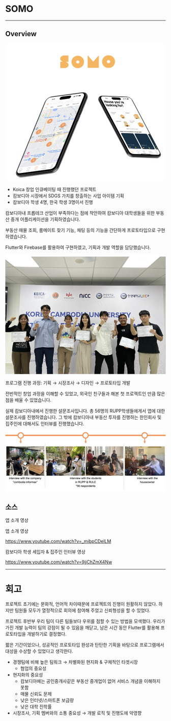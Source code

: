 # SOMO

---

## Overview
![alt text](Untitled.png)


- Koica 창업 인큐베이팅 때 진행했던 프로젝트
- 캄보디아 시장에서 SDGS 가치를 창출하는 사업 아이템 기획
- 캄보디아 학생 4명, 한국 학생 3명이서 진행

캄보디아내 프롭테크 산업이 부족하다는 점에 착안하여 캄보디아 대학생들을 위한 부동산 중개 어플리케이션을 기획하였습니다.

부동산 매물 조회, 룸메이트 찾기 기능, 채팅 등의 기능을 간단하게 프로토타입으로 구현하였습니다. 

Flutter와 Firebase를 활용하여 구현하였고, 기획과 개발 역할을 담당했습니다.


![alt text](Untitled-1.png)


프로그램 진행 과정: 기획 → 시장조사 → 디자인 → 프로토타입 개발

전반적인 창업 과정을 이해할 수 있었고, 외국인 친구들과 해본 첫 프로젝트인 만큼 많은점을 배울 수 있었습니다.

실제 캄보디아내에서 진행한 설문조사입니다. 총 56명의 RUPP학생들에게서 앱에 대한 설문조사를 진행하였습니다. 그 밖에 캄보디아내 부동산 투자를 진행하는 한인회사 및 집주인에 대해서도 인터뷰를 진행했습니다.


![alt text](Untitled-2.png)


## 소스

앱 소개 영상

앱 소개 영상

https://www.youtube.com/watch?v=_mibpCDelLM

캄보디아 학생 세입자 & 집주인 인터뷰 영상

https://www.youtube.com/watch?v=9jjChZmX4Nw


---

# 회고

프로젝트 초기에는 문화적, 언어적 차이때문에 프로젝트의 진행이 원활하지 않았다. 하지만 팀원들 모두가 열정적으로 회의에 참여해 주었고 신뢰형성을 할 수 있었다. 

프로젝트 후반부 우리 팀이 다른 팀들보다 우위를 점할 수 있는 방법을 모색했다. 우리가 가진 개발 능력이 팀의 강점이 될 수 있음을 깨닫고, 남은 시간 동안 Flutter를 활용해 프로토타입을 개발하기로 결정했다.

짧은 기간이었으나, 성공적인 프로토타입 완성과 탄탄한 기획을 바탕으로  프로그램에서 대상을 수상할 수 있었다고 생각한다.

- 경쟁팀에 비해 높은 팀워크 → 차별화된 현지화 & 구체적인 타겟시장
    - 협업의 중요성
- 현지화의 중요성
    - 캄보디아에는 공인중개사같은 부동산 중개업이 없어 서비스 개념을 이해하지 못함
    - 매물 신뢰도 문제
    - 낮은 인터넷/스마트폰 보급량
    - 낮은 대학 진학률
- 시장조사, 기획 멤버와의 소통 중요성 →  개발 로직 및 진행도에 악영향